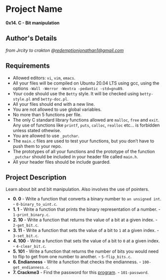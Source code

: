 # Project Name
**0x14. C - Bit manipulation**

## Author's Details
*from Jrcity to crakton* 
*@redemptionjonathan1@gmail.com*


##  Requirements
*   Allowed editors: `vi`, `vim`, `emacs`.
*   All your files will be compiled on Ubuntu 20.04 LTS using gcc, using the options `-Wall -Werror -Wextra -pedantic -std=gnu89`.
*   Your code should use the `Betty` style. It will be checked using `betty-style.pl` and `betty-doc.pl`.
*   All your files should end with a new line.
*   You are not allowed to use global variables.
*   No more than 5 functions per file.
*   The only C standard library functions allowed are `malloc`, `free` and `exit`. Any use of functions like `printf`, `puts`, `calloc`, `realloc` etc… is forbidden unless stated othewise.
*   You are allowed to use `_putchar`.
*   The `main.c` files are used to test your functions, but you don’t have to push them to your repo.
*   The prototypes of all your functions and the prototype of the function `_putchar` should be included in your header file called `main.h`.
*   All your header files should be include guarded.


## Project Description
Learn about bit and bit manipulation. Also involves the use of pointers.

* **0. 0** - Write a function that converts a binary number to `an unsigned int`. - `0-binary_to_uint.c`.
* **1. 1** - Write a function that prints the binary representation of a number. - `1-print_binary.c`.
* **2. 10** - Write a function that returns the value of a bit at a given index. - `2-get_bit.c`.
* **3. 11** - Write a function that sets the value of a bit to `1` at a given index. - `3-set_bit.c`.
* **4. 100** - Write a function that sets the value of a bit to `0` at a given index. - `4-clear_bit.c`.
* **5. 101** - Write a function that returns the number of bits you would need to flip to get from one number to another. - `5-flip_bits.c`.
* **6. Endianness** - Write a function that checks the endianness. - `100-get_endianness.c`.
* **7. Crackme3** - Find the password for this [program](https://github.com/holbertonschool/0x13.c). - `101-password`.


